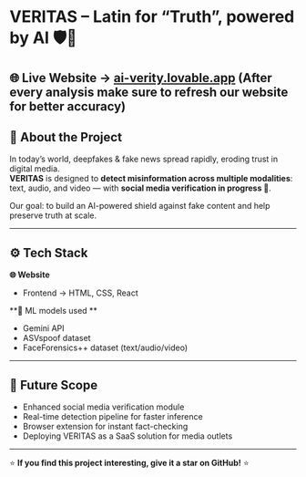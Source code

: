 # VERITAS – Latin for “Truth”, powered by AI 🛡️🤖

🌐 **Live Website** → [ai-verity.lovable.app](https://ai-verity.lovable.app/)
(After every analysis make sure to refresh our website for better accuracy)
---

## 📌 About the Project
In today’s world, deepfakes & fake news spread rapidly, eroding trust in digital media.  
**VERITAS** is designed to **detect misinformation across multiple modalities**: text, audio, and video — with **social media verification in progress 🚧**.  

Our goal: to build an AI-powered shield against fake content and help preserve truth at scale.

---

## ⚙️ Tech Stack
**🌐 Website**
- Frontend → HTML, CSS, React  

**🧠 ML models used **
- Gemini API  
- ASVspoof dataset
- FaceForensics++ dataset
(text/audio/video)
 
---

## 🚀 Future Scope
- Enhanced social media verification module  
- Real-time detection pipeline for faster inference  
- Browser extension for instant fact-checking  
- Deploying VERITAS as a SaaS solution for media outlets  

---

⭐ **If you find this project interesting, give it a star on GitHub!** ⭐  
